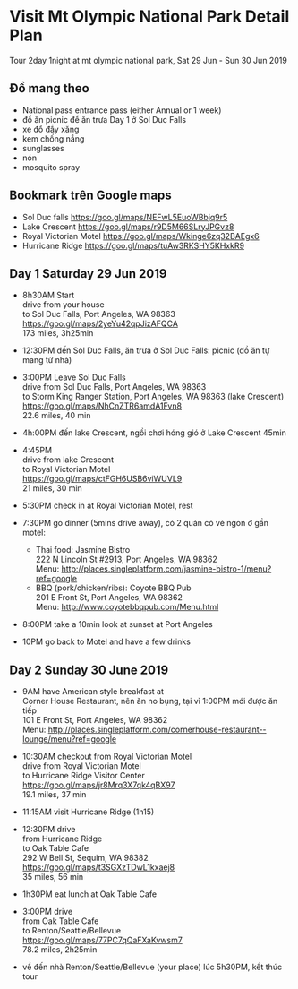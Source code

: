 # Visit Mt Olympic National Park Detail Plan  
Tour 2day 1night at mt olympic national park, Sat 29 Jun - Sun 30 Jun 2019 

## Đồ mang theo
 - National pass entrance pass (either Annual or 1 week)
 - đồ ăn picnic để ăn trưa Day 1 ở Sol Duc Falls
 - xe đổ đầy xăng
 - kem chống nắng
 - sunglasses
 - nón
 - mosquito spray

## Bookmark trên Google maps
 - Sol Duc falls https://goo.gl/maps/NEFwL5EuoWBbjq9r5
 - Lake Crescent https://goo.gl/maps/r9D5M66SLryJPGvz8
 - Royal Victorian Motel https://goo.gl/maps/Wkinge6zq32BAEgx6
 - Hurricane Ridge https://goo.gl/maps/tuAw3RKSHY5KHxkR9
  
## Day 1 Saturday 29 Jun 2019  
  
- 8h30AM Start   
drive from your house    
to Sol Duc Falls, Port Angeles, WA 98363  
https://goo.gl/maps/2yeYu42qpJizAFQCA  
173 miles, 3h25min  
  
- 12:30PM đến Sol Duc Falls, ăn trưa ở Sol Duc Falls: picnic (đồ ăn tự mang từ nhà)  
  
- 3:00PM Leave Sol Duc Falls    
drive from Sol Duc Falls, Port Angeles, WA 98363    
to Storm King Ranger Station, Port Angeles, WA 98363 (lake Crescent)    
https://goo.gl/maps/NhCnZTR6amdA1Fvn8  
22.6 miles, 40 min  
  
- 4h:00PM đến lake Crescent, ngồi chơi hóng gió ở Lake Crescent 45min  
  
- 4:45PM   
drive from lake Crescent   
to Royal Victorian Motel  
https://goo.gl/maps/ctFGH6USB6viWUVL9  
21 miles, 30 min  
  
- 5:30PM check in at Royal Victorian Motel, rest  
  
- 7:30PM go dinner (5mins drive away), có 2 quán có vẻ ngon ở gần motel:
    - Thai food: Jasmine Bistro  
222 N Lincoln St #2913, Port Angeles, WA 98362    
Menu: http://places.singleplatform.com/jasmine-bistro-1/menu?ref=google  
    - BBQ (pork/chicken/ribs): Coyote BBQ Pub   
201 E Front St, Port Angeles, WA 98362    
Menu: http://www.coyotebbqpub.com/Menu.html  

- 8:00PM take a 10min look at sunset at Port Angeles  

- 10PM go back to Motel and have a few drinks  
  
## Day 2 Sunday 30 June 2019  
- 9AM have American style breakfast at   
Corner House Restaurant, nên ăn no bụng, tại vì 1:00PM mới được ăn tiếp  
101 E Front St, Port Angeles, WA 98362   
Menu: http://places.singleplatform.com/cornerhouse-restaurant--lounge/menu?ref=google  
  
- 10:30AM checkout from Royal Victorian Motel  
drive from Royal Victorian Motel  
to Hurricane Ridge Visitor Center  
https://goo.gl/maps/jr8Mrq3X7qk4qBX97  
19.1 miles, 37 min  
  
- 11:15AM visit Hurricane Ridge (1h15)  
  
- 12:30PM drive   
from Hurricane Ridge  
to Oak Table Cafe  
292 W Bell St, Sequim, WA 98382
https://goo.gl/maps/t3SGXzTDwL1kxaej8  
35 miles, 56 min  
  
- 1h30PM eat lunch at Oak Table Cafe  
  
- 3:00PM drive  
from Oak Table Cafe  
to Renton/Seattle/Bellevue  
https://goo.gl/maps/77PC7qQaFXaKvwsm7  
78.2 miles, 2h25min  
  
- về đến nhà Renton/Seattle/Bellevue (your place) lúc 5h30PM, kết thúc tour   

